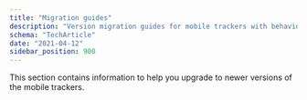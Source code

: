 ```yaml
---
title: "Migration guides"
description: "Version migration guides for mobile trackers with behavioral event tracking improvements."
schema: "TechArticle"
date: "2021-04-12"
sidebar_position: 900
---
```


This section contains information to help you upgrade to newer versions of the mobile trackers.
